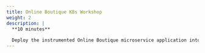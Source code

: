 ```yaml
---
title: Online Boutique K8s Workshop 
weight: 2
description: | 
  **10 minutes**
  
  Deploy the instrumented Online Boutique microservice application into Kubernetes
---
```

